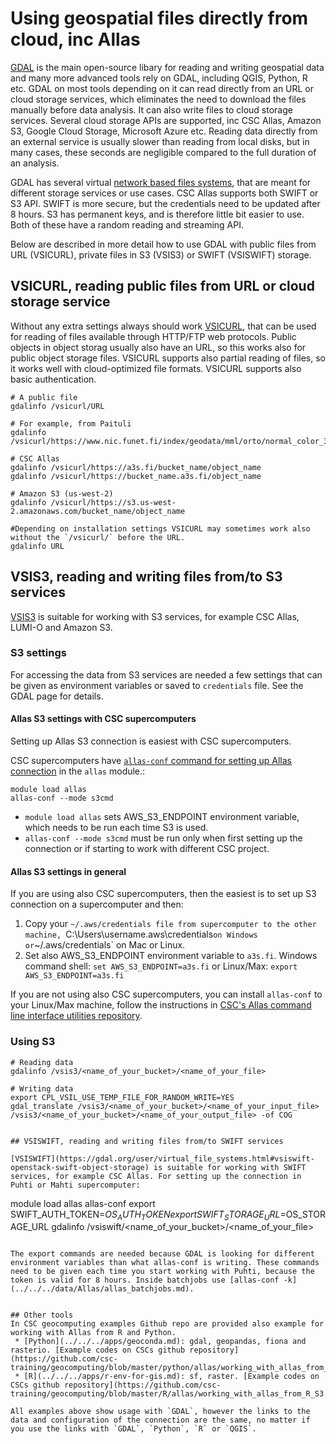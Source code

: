 # Using geospatial files directly from cloud, inc Allas

[GDAL](../../../apps/gdal.md) is the main open-source libary for reading and writing geospatial data and many more advanced tools rely on GDAL, including QGIS, Python, R etc. GDAL on most tools depending on it can read directly from an URL or cloud storage services, which eliminates the need to download the files manually before data analysis. It can also write files to cloud storage services. Several cloud storage APIs are supported, inc CSC Allas, Amazon S3, Google Cloud Storage, Microsoft Azure etc. Reading data directly from an external service is usually slower than reading from local disks, but in many cases, these seconds are negligible compared to the full duration of an analysis.

GDAL has several virtual [network based files systems](https://gdal.org/user/virtual_file_systems.html#network-based-file-systems), that are meant for different storage services or use cases. CSC Allas supports both SWIFT or S3 API. SWIFT is more secure, but the credentials need to be updated after 8 hours. S3 has permanent keys, and is therefore little bit easier to use. Both of these have a random reading and streaming API. 

Below are described in more detail how to use GDAL with public files from URL (VSICURL), private files in S3 (VSIS3) or SWIFT (VSISWIFT) storage.

## VSICURL, reading public files from URL or cloud storage service

Without any extra settings always should work [VSICURL](https://gdal.org/user/virtual_file_systems.html#vsicurl), that can be used for reading of files available through HTTP/FTP web protocols. Public objects in object storag usually also have an URL, so this works also for public object storage files. VSICURL supports also partial reading of files, so it works well with cloud-optimized file formats. VSICURL supports also basic authentication. 

```
# A public file
gdalinfo /vsicurl/URL

# For example, from Paituli
gdalinfo /vsicurl/https://www.nic.funet.fi/index/geodata/mml/orto/normal_color_3067/mara_v_25000_50/2023/N33/02m/1/N3324F.jp2

# CSC Allas
gdalinfo /vsicurl/https://a3s.fi/bucket_name/object_name
gdalinfo /vsicurl/https://bucket_name.a3s.fi/object_name

# Amazon S3 (us-west-2)
gdalinfo /vsicurl/https://s3.us-west-2.amazonaws.com/bucket_name/object_name

#Depending on installation settings VSICURL may sometimes work also without the `/vsicurl/` before the URL.
gdalinfo URL

```

## VSIS3, reading and writing files from/to S3 services

[VSIS3](https://gdal.org/user/virtual_file_systems.html#vsis3-aws-s3-files) is suitable for working with S3 services, for example CSC Allas, LUMI-O and Amazon S3. 


### S3 settings

For accessing the data from S3 services are needed a few settings that can be given as environment variables or saved to `credentials` file. See the GDAL page for details.
  
#### Allas S3 settings with CSC supercomputers
Setting up Allas S3 connection is easiest with CSC supercomputers.

CSC supercomputers have [`allas-conf` command for setting up Allas connection](https://docs.csc.fi/data/Allas/using_allas/s3_client/#configuring-s3-connection-in-supercomputers) in the `allas` module.: 

```
module load allas
allas-conf --mode s3cmd
```

* `module load allas` sets AWS_S3_ENDPOINT environment variable, which needs to be run each time S3 is used.
* `allas-conf --mode s3cmd` must be run only when first setting up the connection or if starting to work with different CSC project.

#### Allas S3 settings in general

If you are using also CSC supercomputers, then the easiest is to set up S3 connection on a supercomputer and then:

1) Copy your `~/.aws/credentials file from supercomputer to the other machine, `C:\Users\username\.aws\credentials` on Windows or `~/.aws/credentials` on Mac or Linux. 
2) Set also AWS_S3_ENDPOINT environment variable to `a3s.fi`. Windows command shell: `set AWS_S3_ENDPOINT=a3s.fi` or Linux/Max: `export AWS_S3_ENDPOINT=a3s.fi`

If you are not using also CSC supercomputers, you can install `allas-conf` to your Linux/Max machine, follow the instructions in [CSC's Allas command line interface utilities repository](https://github.com/CSCfi/allas-cli-utils). 

### Using S3 

```
# Reading data
gdalinfo /vsis3/<name_of_your_bucket>/<name_of_your_file>

# Writing data
export CPL_VSIL_USE_TEMP_FILE_FOR_RANDOM_WRITE=YES
gdal_translate /vsis3/<name_of_your_bucket>/<name_of_your_input_file> /vsis3/<name_of_your_bucket>/<name_of_your_output_file> -of COG


## VSISWIFT, reading and writing files from/to SWIFT services

[VSISWIFT](https://gdal.org/user/virtual_file_systems.html#vsiswift-openstack-swift-object-storage) is suitable for working with SWIFT services, for example CSC Allas. For setting up the connection in Puhti or Mahti supercomputer:

```
module load allas
allas-conf
export SWIFT_AUTH_TOKEN=$OS_AUTH_TOKEN 
export SWIFT_STORAGE_URL=$OS_STORAGE_URL
gdalinfo /vsiswift/<name_of_your_bucket>/<name_of_your_file>
```

The export commands are needed because GDAL is looking for different environment variables than what allas-conf is writing. These commands need to be given each time you start working with Puhti, because the token is valid for 8 hours. Inside batchjobs use [allas-conf -k](../../../data/Allas/allas_batchjobs.md).


## Other tools
In CSC geocomputing examples Github repo are provided also example for working with Allas from R and Python.
 * [Python](../../../apps/geoconda.md): gdal, geopandas, fiona and rasterio. [Example codes on CSCs github repository](https://github.com/csc-training/geocomputing/blob/master/python/allas/working_with_allas_from_Python_S3.py). 
 * [R](../../../apps/r-env-for-gis.md): sf, raster. [Example codes on CSCs github repository](https://github.com/csc-training/geocomputing/blob/master/R/allas/working_with_allas_from_R_S3.R). 

All examples above show usage with `GDAL`, however the links to the data and configuration of the connection are the same, no matter if you use the links with `GDAL`, `Python`, `R` or `QGIS`. 